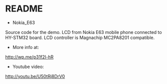 # README #

* Nokia_E63

Source code for the demo.
LCD from Nokia E63 mobile phone connected to HY-STM32 board.
LCD controller is Magnachip MC2PA8201 compatible.

* More info at:

http://wp.me/p31f2I-hR

* Youtube video:

http://youtu.be/U50tRj8DrV0

